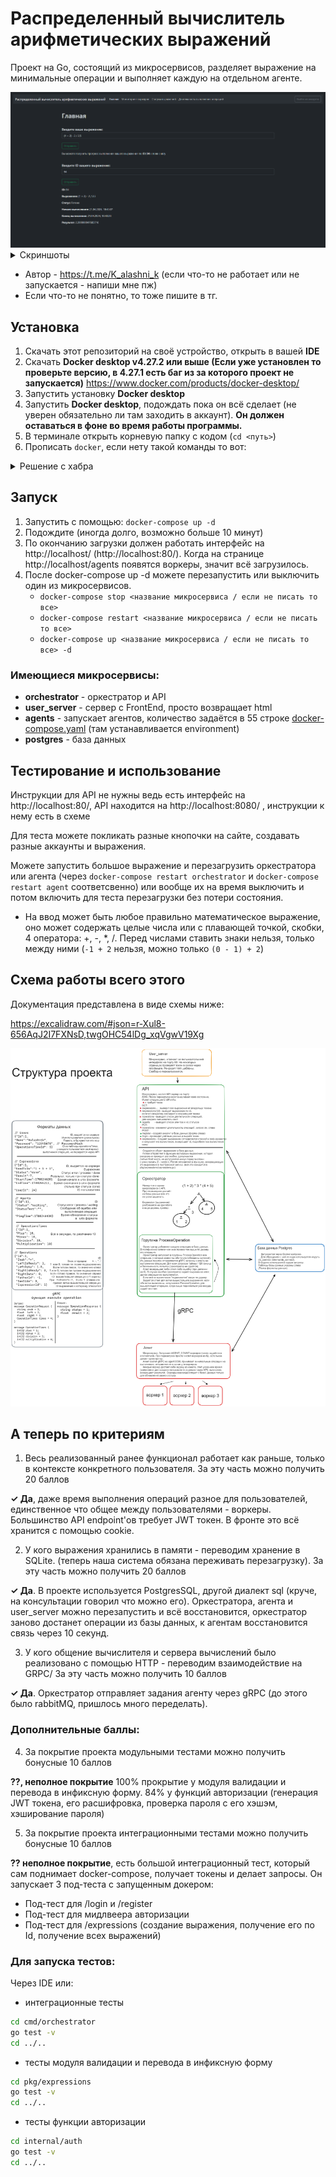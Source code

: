 # Распределенный вычислитель арифметических выражений

Проект на Go, состоящий из микросервисов, разделяет выражение на минимальные операции и выполняет каждую на отдельном агенте.

<img src="https://github.com/KalashnikovProjects/ZadachaGoYaLyceum/raw/master/images/index.png" width="800" alt="Главная страница"/>

<details><summary>Скриншоты</summary>
<img src="https://github.com/KalashnikovProjects/ZadachaGoYaLyceum/raw/master/images/expressions.png" alt="Страница статусов выражений" width="800"/>
<img src="https://github.com/KalashnikovProjects/ZadachaGoYaLyceum/raw/master/images/login page.png" alt="Страница входа в аккаунт" width="800"/>
<img src="https://github.com/KalashnikovProjects/ZadachaGoYaLyceum/raw/master/images/workers.png" alt="Страница воркеров" width="800"/>
</details>

* Автор - https://t.me/K_alashni_k (если что-то не работает или не запускается - напиши мне пж)
* Если что-то не понятно, то тоже пишите в тг.
## Установка
1. Скачать этот репозиторий на своё устройство, открыть в вашей **IDE**
2. Скачать **Docker desktop v4.27.2 или выше (Если уже установлен то проверьте версию, в 4.27.1 есть баг из за которого проект не запускается)** https://www.docker.com/products/docker-desktop/
3. Запустить установку **Docker desktop**
4. Запустить **Docker desktop**, подождать пока он всё сделает (не уверен обязательно ли там заходить в аккаунт). **Он должен оставаться в фоне во время работы программы.**
5. В терминале открыть корневую папку с кодом (`cd <путь>`)
6. Прописать `docker`, если нету такой команды то вот:
<details><summary>Решение с хабра</summary>
Проверьте переменные зависимости. В переменной PATH мог не прописаться путь до docker.exe. Найдите путь до docker.exe (обычно в папке bin) и добавьте путь в переменную PATH
</details>

## Запуск
1. Запустить с помощью: `docker-compose up -d`
2. Подождите (иногда долго, возможно больше 10 минут)
3. По окончанию загрузки должен работать интерфейс на http://localhost/ (http://localhost:80/). Когда на странице http://localhost/agents появятся воркеры, значит всё загрузилось.
4. После docker-compose up -d можете перезапустить или выключить один из микросервисов.
    * `docker-compose stop <название микросервиса / если не писать то все>`
    * `docker-compose restart <название микросервиса / если не писать то все>`
    * `docker-compose up <название микросервиса / если не писать то все> -d`
### Имеющиеся микросервисы:
* **orchestrator** - оркестратор и API
* **user_server** - сервер с FrontEnd, просто возвращает html
* **agents** - запускает агентов, количество задаётся в 55 строке [docker-compose.yaml](docker-compose.yml) (там устанавливается environment)
* **postgres** - база данных

## Тестирование и использование
Инструкции для API не нужны ведь есть интерфейс на http://localhost:80/, API находится на http://localhost:8080/ , инструкции к нему есть в схеме

Для теста можете покликать разные кнопочки на сайте, создавать разные аккаунты и выражения. 

Можете запустить большое выражение и перезагрузить оркестратора или агента (через `docker-compose restart orchestrator` и `docker-compose restart agent` соответсвенно) или вообще их на время выключить и потом включить для теста перезагрузки без потери состояния.

* На ввод может быть любое правильно математическое выражение, оно может содержать целые числа или с плавающей точкой, скобки, 4 оператора: +, -, *, /. Перед числами ставить знаки нельзя, только между ними (`-1 + 2` нельзя, можно только `(0 - 1) + 2`)

## Схема работы всего этого

Документация представлена в виде схемы ниже:

https://excalidraw.com/#json=r-Xul8-656AqJ2I7FXNsD,twgOHC54lDg_xqVgwV19Xg

<img src="https://github.com/KalashnikovProjects/ZadachaGoYaLyceum/raw/master/images/schema-documentation.png" alt="Документация в виде схемы"/>

## А теперь по критериям
1. Весь реализованный ранее функционал работает как раньше, только в контексте конкретного пользователя. За эту часть можно получить 20 баллов

**✓ Да**, даже время выполнения операций разное для пользователей, единственное что общее между пользователями - воркеры. Большинство API endpoint'ов требует JWT токен. В фронте это всё хранится с помощью cookie.


2. У кого выражения хранились в памяти - переводим хранение в SQLite. (теперь наша система обязана переживать перезагрузку). За эту часть можно получить 20 баллов

**✓ Да**. В проекте используется PostgresSQL, другой диалект sql (круче, на консультации говорил что можно его). Оркестратора, агента и user_server можно перезапустить и всё восстановится, оркестратор заново достанет операции из базы данных, к агентам восстановится связь через 10 секунд.

3. У кого общение вычислителя и сервера вычислений было реализовано с помощью HTTP - переводим взаимодействие на GRPC/ За эту часть можно получить 10 баллов

**✓ Да**. Оркестратор отправляет задания агенту через gRPC (до этого было rabbitMQ, пришлось много переделать).

### Дополнительные баллы:

4. За покрытие проекта модульными тестами можно получить бонусные 10 баллов

**??, неполное покрытие** 100% прокрытие у модуля валидации и перевода в инфиксную форму. 84% у функций авторизации (генерация JWT токена, его расшифровка, проверка пароля с его хэшэм, хэширование пароля)

5. За покрытие проекта интеграционными тестами можно получить бонусные 10 баллов

**?? неполное покрытие**, есть большой интеграционный тест, который сам поднимает docker-compose, получает токены и делает запросы. Он запускает 3 под-теста с запущенным докером: 

* Под-тест для /login и /register
* Под-тест для мидлвеера авторизации
* Под-тест для /expressions (создание выражения, получение его по Id, получение всех выражений)

### Для запуска тестов:

Через IDE или:

* интеграционные тесты

```bash
cd cmd/orchestrator
go test -v
cd ../..
```

* тесты модуля валидации и перевода в инфиксную форму

```bash
cd pkg/expressions
go test -v
cd ../..
```

* тесты функции авторизации

```bash
cd internal/auth
go test -v
cd ../..
```


